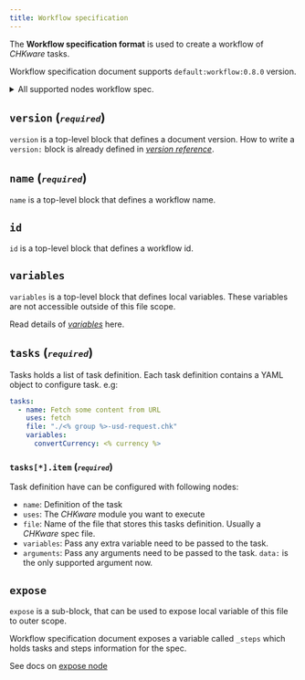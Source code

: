 ```yaml
---
title: Workflow specification
---
```


The **Workflow specification format** is used to create a workflow of _CHKware_ tasks.

Workflow specification document supports `default:workflow:0.8.0` version.

<details>
  <summary>All supported nodes workflow spec.</summary>

```yml
---
version: default:workflow:0.8.0

name: simple Btc workflow
id: BtcWF1

variables:
  group: coinstats
  currency: GBP

tasks:
  - name: Fetch some content from URL
    uses: fetch
    file: "./<% group %>-usd-request.chk"
    variables:
      convertCurrency: <% currency %>

  - name: Validate the content is okay
    uses: validate
    file: "./<% group %>-usd-validate.chk"
    arguments:
      data: <% _steps.0._response %>

expose:
  - <% _steps %>
```

</details>

## `version` (<small>_`required`_</small>)

`version` is a top-level block that defines a document version. How to write a `version:` block is already defined in [_version reference_](/docs/references/version).

## `name` (<small>_`required`_</small>)

`name` is a top-level block that defines a workflow name.

## `id`

`id` is a top-level block that defines a workflow id.

## `variables`

`variables` is a top-level block that defines local variables. These variables are not accessible outside of this file scope.

Read details of [_variables_](/docs/references/variables) here.

## `tasks` (<small>_`required`_</small>)

Tasks holds a list of task definition. Each task definition contains a YAML object to configure task. e.g:

```yml
tasks:
  - name: Fetch some content from URL
    uses: fetch
    file: "./<% group %>-usd-request.chk"
    variables:
      convertCurrency: <% currency %>
```

### `tasks[*].item` (<small>_`required`_</small>)

Task definition have can be configured with following nodes:

- `name`: Definition of the task
- `uses`: The _CHKware_ module you want to execute
- `file`: Name of the file that stores this tasks definition. Usually a _CHKware_ spec file.
- `variables`: Pass any extra variable need to be passed to the task.
- `arguments`: Pass any arguments need to be passed to the task. `data:` is the only supported argument now.

## `expose`

`expose` is a sub-block, that can be used to expose local variable of this file to outer scope.

Workflow specification document exposes a variable called `_steps` which holds tasks and steps information for the spec.

See docs on [expose node](/docs/references/variables-exposable)
